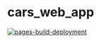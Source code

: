 # cars_web_app

[![pages-build-deployment](https://github.com/yathu/cars_web_flutter/actions/workflows/pages/pages-build-deployment/badge.svg?branch=master&event=deployment)](https://github.com/yathu/cars_web_flutter/actions/workflows/pages/pages-build-deployment)
